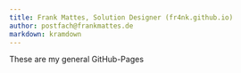 ```yaml
---
title: Frank Mattes, Solution Designer (fr4nk.github.io)
author: postfach@frankmattes.de
markdown: kramdown
---
```


These are my general GitHub-Pages
